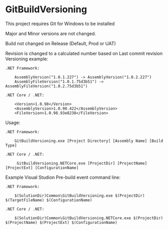 # GitBuildVersioning

This project requires Git for Windows to be installed

Major and Minor versions are not changed.

Build not changed on Release (Default, Prod or UAT)

  Revision is changed to a calculated number based on Last commit revision Versioning example:

    .NET Framework:

        AssemblyVersion("1.0.1.227") -> AssemblyVersion("1.0.2.227")
        AssemblyFileVersion("1.0.1.75d3b51") -> AssemblyFileVersion("1.0.2.75d3b51")

    .NET Core / .NET:

        <Version>1.0.98</Version>
        <AssemblyVersion>1.0.98.422</AssemblyVersion>
        <FileVersion>1.0.98.93e8238</FileVersion>

  Usage:

    .NET Framework:

        GitBuildVersioning.exe [Project Directory] [Assembly Name] [Build Type]

    .NET Core / .NET:     

         GitBuildVersioning.NETCore.exe [ProjectDir] [ProjectName] [ProjectExt] [ConfigurationName]

  Example Visual Studion Pre-build event command line:

    .NET Framework:

        $(SolutionDir)Common\GitBuildVersioning.exe $(ProjectDir) $(TargetFileName) $(ConfigurationName)

    .NET Core / .NET:

        $(SolutionDir)Common\GitBuildVersioning.NETCore.exe $(ProjectDir) $(ProjectName) $(ProjectExt) $(ConfigurationName)

